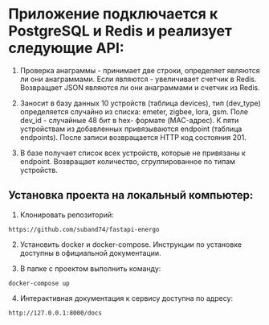 # Приложение подключается к PostgreSQL и Redis и реализует следующие API:

1. Проверка анаграммы - принимает две строки, определяет являются ли они анаграммами.
   Если являются - увеличивает счетчик в Redis. Возвращает JSON
   являются ли они анаграммами и счетчик из Redis.

2. Заносит в базу данных 10 устройств (таблица devices), тип (dev_type) определяется
   случайно из списка: emeter, zigbee, lora, gsm. Поле dev_id - случайные 48 бит в hex-
   формате (MAC-адрес). К пяти устройствам из добавленных привязываются endpoint (таблица endpoints).
   После записи возвращается HTTP код состояния 201.

3. В базе получает список всех устройств, которые не привязаны к
   endpoint. Возвращает количество, сгруппированное по типам устройств.

## Установка проекта на локальный компьютер:

1. Клонировать репозиторий:

```
https://github.com/suband74/fastapi-energo
```

2. Установить docker и docker-compose. Инструкции по установке доступны в официальной документации.

3. В папке с проектом выполнить команду:

```
docker-compose up
```

4. Интерактивная документация к сервису доступна по адресу:

```
http://127.0.0.1:8000/docs
```

